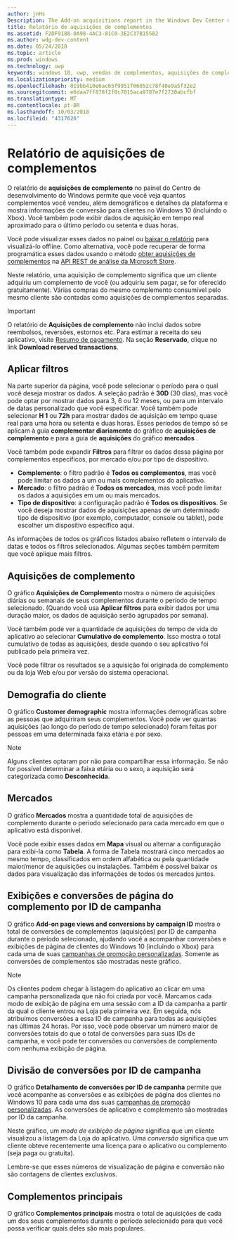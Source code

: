 ```yaml
---
author: jnHs
Description: The Add-on acquisitions report in the Windows Dev Center dashboard lets you see how many add-ons you've sold, along with demographic and platform details.
title: Relatório de aquisições de complementos
ms.assetid: F2DF9188-0A98-4AC3-81C0-3E2C37B15582
ms.author: wdg-dev-content
ms.date: 05/24/2018
ms.topic: article
ms.prod: windows
ms.technology: uwp
keywords: windows 10, uwp, vendas de complementos, aquisições de complementos, vendas de iap, produtos no aplicativo, iaps, complementos
ms.localizationpriority: medium
ms.openlocfilehash: 019bb410e6ac65f9951f06052c78f40e9a5f32e2
ms.sourcegitcommit: e6daa7ff878f2f0c7015aca9787e7f2730abcfbf
ms.translationtype: MT
ms.contentlocale: pt-BR
ms.lasthandoff: 10/03/2018
ms.locfileid: "4317626"
---
```

# <a name="add-on-acquisitions-report"></a>Relatório de aquisições de complementos


O relatório de **aquisições de complemento** no painel do Centro de desenvolvimento do Windows permite que você veja quantos complementos você vendeu, além demográficos e detalhes da plataforma e mostra informações de conversão para clientes no Windows 10 (incluindo o Xbox). Você também pode exibir dados de aquisição em tempo real aproximado para o último período ou setenta e duas horas.

Você pode visualizar esses dados no painel ou [baixar o relatório](download-analytic-reports.md) para visualizá-lo offline. Como alternativa, você pode recuperar de forma programática esses dados usando o método [obter aquisições de complementos](../monetize/get-in-app-acquisitions.md) na [API REST de análise da Microsoft Store](../monetize/access-analytics-data-using-windows-store-services.md).

Neste relatório, uma aquisição de complemento significa que um cliente adquiriu um complemento de você (ou adquiriu sem pagar, se for oferecido gratuitamente). Várias compras do mesmo complemento consumível pelo mesmo cliente são contadas como aquisições de complementos separadas.

> [!IMPORTANT]
> O relatório de **Aquisições de complemento** não inclui dados sobre reembolsos, reversões, estornos etc. Para estimar a receita do seu aplicativo, visite [Resumo de pagamento](payout-summary.md). Na seção **Reservado**, clique no link **Download reserved transactions**.


## <a name="apply-filters"></a>Aplicar filtros

Na parte superior da página, você pode selecionar o período para o qual você deseja mostrar os dados. A seleção padrão é **30D** (30 dias), mas você pode optar por mostrar dados para 3, 6 ou 12 meses, ou para um intervalo de datas personalizado que você especificar. Você também pode selecionar **H 1** ou **72h** para mostrar dados de aquisição em tempo quase real para uma hora ou setenta e duas horas. Esses períodos de tempo só se aplicam à guia **complementar diariamente** do gráfico de **aquisições de complemento** e para a guia de **aquisições** do gráfico **mercados** . 

Você também pode expandir **Filtros** para filtrar os dados dessa página por complementos específicos, por mercado e/ou por tipo de dispositivo.

-   **Complemento**: o filtro padrão é **Todos os complementos**, mas você pode limitar os dados a um ou mais complementos do aplicativo.
-   **Mercado**: o filtro padrão é **Todos os mercados**, mas você pode limitar os dados a aquisições em um ou mais mercados.
-   **Tipo de dispositivo**: a configuração padrão é **Todos os dispositivos**. Se você deseja mostrar dados de aquisições apenas de um determinado tipo de dispositivo (por exemplo, computador, console ou tablet), pode escolher um dispositivo específico aqui.

As informações de todos os gráficos listados abaixo refletem o intervalo de datas e todos os filtros selecionados. Algumas seções também permitem que você aplique mais filtros.


## <a name="add-on-acquisitions"></a>Aquisições de complemento

O gráfico **Aquisições de Complemento** mostra o número de aquisições diárias ou semanais de seus complementos durante o período de tempo selecionado. (Quando você usa **Aplicar filtros** para exibir dados por uma duração maior, os dados de aquisição serão agrupados por semana).

Você também pode ver a quantidade de aquisições do tempo de vida do aplicativo ao selecionar **Cumulativo do complemento**. Isso mostra o total cumulativo de todas as aquisições, desde quando o seu aplicativo foi publicado pela primeira vez.

Você pode filtrar os resultados se a aquisição foi originada do complemento ou da loja Web e/ou por versão do sistema operacional.


## <a name="customer-demographic"></a>Demografia do cliente

O gráfico **Customer demographic** mostra informações demográficas sobre as pessoas que adquiriram seus complementos. Você pode ver quantas aquisições (ao longo do período de tempo selecionado) foram feitas por pessoas em uma determinada faixa etária e por sexo.

> [!NOTE]
> Alguns clientes optaram por não para compartilhar essa informação. Se não for possível determinar a faixa etária ou o sexo, a aquisição será categorizada como **Desconhecida**.


## <a name="markets"></a>Mercados

O gráfico **Mercados** mostra a quantidade total de aquisições de complemento durante o período selecionado para cada mercado em que o aplicativo está disponível. 

Você pode exibir esses dados em **Mapa** visual ou alternar a configuração para exibi-la como **Tabela**. A forma de Tabela mostrará cinco mercados ao mesmo tempo, classificados em ordem alfabética ou pela quantidade maior/menor de aquisições ou instalações. Também é possível baixar os dados para visualização das informações de todos os mercados juntos.


## <a name="add-on-page-views-and-conversions-by-campaign-id"></a>Exibições e conversões de página do complemento por ID de campanha

O gráfico **Add-on page views and conversions by campaign ID** mostra o total de conversões de complementos (aquisições) por ID de campanha durante o período selecionado, ajudando você a acompanhar conversões e exibições de página de clientes do Windows 10 (incluindo o Xbox) para cada uma de suas [campanhas de promoção personalizadas](create-a-custom-app-promotion-campaign.md). Somente as conversões de complementos são mostradas neste gráfico.

> [!NOTE]
> Os clientes podem chegar à listagem do aplicativo ao clicar em uma campanha personalizada que não foi criada por você. Marcamos cada modo de exibição de página em uma sessão com a ID da campanha a partir da qual o cliente entrou na Loja pela primeira vez. Em seguida, nós atribuímos conversões a essa ID de campanha para todas as aquisições nas últimas 24 horas. Por isso, você pode observar um número maior de conversões totais do que o total de conversões para suas IDs de campanha, e você pode ter conversões ou conversões de complemento com nenhuma exibição de página. 


## <a name="conversions-breakdown-by-campaign-id"></a>Divisão de conversões por ID de campanha

O gráfico **Detalhamento de conversões por ID de campanha** permite que você acompanhe as conversões e as exibições de página dos clientes no Windows 10 para cada uma das suas [campanhas de promoção personalizadas](create-a-custom-app-promotion-campaign.md). As conversões de aplicativo e complemento são mostradas por ID da campanha.

Neste gráfico, um *modo de exibição de página* significa que um cliente visualizou a listagem da Loja do aplicativo. Uma *conversão* significa que um cliente obteve recentemente uma licença para o aplicativo ou complemento (seja paga ou gratuita).

Lembre-se que esses números de visualização de página e conversão não são contagens de clientes exclusivos. 


## <a name="top-add-ons"></a>Complementos principais

O gráfico **Complementos principais** mostra o total de aquisições de cada um dos seus complementos durante o período selecionado para que você possa verificar quais deles são mais populares. 



 

 
